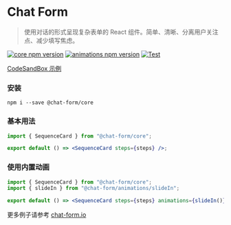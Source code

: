 # Chat Form

> 使用对话的形式呈现复杂表单的 React 组件。简单、清晰、分离用户关注点、减少填写焦虑。

[![core npm version](https://img.shields.io/npm/v/@chat-form/core.svg?label=core)](https://www.npmjs.com/package/@chat-form/core)
[![animations npm version](https://img.shields.io/npm/v/@chat-form/animations.svg?label=animations)](https://www.npmjs.com/package/@chat-form/animations)
[![Test](https://github.com/chat-form/monorepo/actions/workflows/test.yaml/badge.svg)](https://github.com/chat-form/monorepo/actions/workflows/test.yaml)

[CodeSandBox 示例](https://codesandbox.io/s/sequencecard-demo-r3cxcm)

### 安装

```
npm i --save @chat-form/core
```

### 基本用法

```jsx
import { SequenceCard } from "@chat-form/core";

export default () => <SequenceCard steps={steps} />;
```

### 使用内置动画

```jsx
import { SequenceCard } from "@chat-form/core";
import { slideIn } from "@chat-form/animations/slideIn";

export default () => <SequenceCard steps={steps} animations={slideIn()} />;
```

更多例子请参考 [chat-form.io](/SequenceCard)
